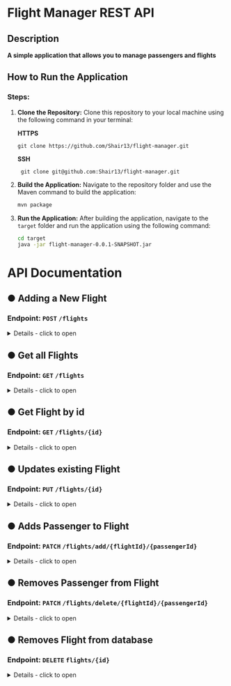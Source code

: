 # Flight Manager REST API

## Description

**A simple application that allows you to manage passengers and flights**

## How to Run the Application

### Steps:

1. **Clone the Repository:** Clone this repository to your local machine using the following command in your terminal:

   **HTTPS**
    ```
    git clone https://github.com/Shair13/flight-manager.git
    ```
   **SSH**
   ```
    git clone git@github.com:Shair13/flight-manager.git
    ```

2. **Build the Application:** Navigate to the repository folder and use the Maven command to build the application:

    ```bash
    mvn package
    ```

3. **Run the Application:** After building the application, navigate to the `target` folder and run the application using the following command:

    ```bash
    cd target
    java -jar flight-manager-0.0.1-SNAPSHOT.jar
    ```

# API Documentation

## ● Adding a New Flight

### **Endpoint:** `POST` `/flights`

<details>
<summary>Details - click to open</summary>

**Description:**
Adds a new flight to the system.

**Request Body:**
- Format: JSON
- Sample Request Body:
```json
{
  "number": "3",
  "departure": "2024-07-23T08:00:00",
  "route": "Warsaw - Chicago",
  "availableSeats": 120
}
```
**Data types:**
- int number (greater than 0)
- LocalDateTime departure (cannot be past)
- String route (must not be empty)
- int availableSeats (greater or equal 0)

**Response:**
- Status Code: **201 Created**
- Body: Object representing the added flight.
- Sample Response Body:

```json
{
  "id": 1,
  "number": 3,
  "route": "Warsaw - London",
  "departure": "2024-07-23T08:00:00",
  "availableSeats": 96,
  "passengers": null
}
```

**Errors:**

- Incorrect value of any field. Example of incorrect values for all fields:

```json
{
    "departure": "Must be a future date.",
    "number": "Flight number must be greater than 0.",
    "route": "Route cannot be an empty field.",
    "availableSeats": "Available seats must be not be less than 0."
}
```

- Incorrect type of value for flight number:

```json
{
"error": "JSON parse error: Cannot deserialize value of type `int` from String 'd': not a valid `int` value"
}
```

</details>

## ● Get all Flights

### **Endpoint:** `GET` `/flights`
<details>
<summary>Details - click to open</summary>

**Description:**
Returns all flights from database.

**Possible URL parameters:**
- sort
- page
- size

**Request Body:**
Empty.

**Response:**
- Status Code: **200 OK**
- Sample Response Body:

```json
[
   {
      "id": 1,
      "number": 10,
      "route": "Warsaw - Berlin",
      "departure": "2024-04-30T12:35:00",
      "availableSeats": 140,
      "passengers": []
   },
   {
      "id": 2,
      "number": 27,
      "route": "Palermo - Warsaw",
      "departure": "2024-05-01T17:00:00",
      "availableSeats": 130,
      "passengers": []
   },
   {
      "id": 3,
      "number": 13,
      "route": "Warsaw - Oslo",
      "departure": "2024-06-01T12:00:00",
      "availableSeats": 129,
      "passengers": [
         {
            "id": 2,
            "name": "Han",
            "surname": "Solo",
            "phone": "123 456 789"
         }
      ]
   }
]
```
</details>

## ● Get Flight by id

### **Endpoint:** `GET` `/flights/{id}`
<details>
<summary>Details - click to open</summary>

**Description:**
Returns flight by id from database.

**Request Body:**
Empty.

**Response:**
- Status Code: **200 OK**
- Sample Response Body:

```json
{
   "id": 3,
   "number": 13,
   "route": "Warsaw - Oslo",
   "departure": "2024-06-01T12:00:00",
   "availableSeats": 129,
   "passengers": [
      {
         "id": 2,
         "name": "Han",
         "surname": "Solo",
         "phone": "123 456 789"
      }
   ]
}
```

**Errors:**

- When flight does not exist:
```json
{
   "error": "Flight with id = 14 not found"
}
```
</details>

## ● Updates existing Flight

### **Endpoint:** `PUT` `/flights/{id}`

<details>
<summary>Details - click to open</summary>

**Description:**
Updates existing flight.

**Request Body:**
- Format: JSON
- Sample Request Body:
```json
{
   "number": "4",
   "departure": "2024-07-23T08:00:00",
   "route": "Warsaw - Chicago",
   "availableSeats": 120
}
```
**Data types:**
- int number (greater than 0)
- LocalDateTime departure (cannot be past)
- String route (must not be empty)
- int availableSeats (greater or equal 0)

**Response:**
- Status Code: **200 OK**
- Body: Object representing the updated flight.
- Sample Response Body:

```json
{
   "id": 3,
   "number": 4,
   "route": "Warsaw - Chicago",
   "departure": "2024-07-23T08:00:00",
   "availableSeats": 120,
   "passengers": [
      {
         "id": 2,
         "name": "Han",
         "surname": "Solo",
         "phone": "123 456 789"
      }
   ]
}
```

**Errors:**

- Incorrect value of any field. Example of incorrect values for all fields:

```json
{
    "departure": "Must be a future date.",
    "number": "Flight number must be greater than 0.",
    "route": "Route cannot be an empty field.",
    "availableSeats": "Available seats must be not be less than 0."
}
```

- Incorrect type of value for flight number:

```json
{
"error": "JSON parse error: Cannot deserialize value of type `int` from String 'd': not a valid `int` value"
}
```
- Flight not found:

```json
{
    "error": "Flight with id = 39 not found"
}
```

</details>

## ● Adds Passenger to Flight

### **Endpoint:** `PATCH` `/flights/add/{flightId}/{passengerId}`

<details>
<summary>Details - click to open</summary>

**Description:**
Adds a passenger to the selected flight.

**Request Body:**
Empty.

**Response:**
- Status Code: **200 OK**
- Body: Object representing the flight with added passengers.
- Sample Response Body:

```json
{
   "id": 2,
   "number": 13,
   "route": "Warsaw - Oslo",
   "date": "2024-06-01T12:00:00",
   "availableSeats": 127,
   "passengers": [
      {
         "id": 1,
         "name": "Han",
         "surname": "Solo",
         "phone": "123 456 789"
      },
      {
         "id": 2,
         "name": "Leia",
         "surname": "Organa",
         "phone": "789 456 123"
      }
   ]
}
```

**Errors:**

- Flight not found:

```json
{
    "error": "Flight with id = 39 not found"
}
```

- Passenger not found:

```json
{
   "error": "Passenger with id = 124 not found"
}
```

- Passenger is already added:

```json
{
   "error": "Passenger with id 2 is already added to flight number LO13."
}
```

- No available seats:

```json
{
   "error": "No available seats on flight number LO13."
}
```

</details>

## ● Removes Passenger from Flight

### **Endpoint:** `PATCH` `/flights/delete/{flightId}/{passengerId}`

<details>
<summary>Details - click to open</summary>

**Description:**
Removes a passenger from the selected flight.

**Request Body:**
Empty.

**Response:**
- Status Code: **200 OK**
- Body: Object representing the flight with passengers who left.
- Sample Response Body:

```json
{
   "id": 2,
   "number": 13,
   "route": "Warsaw - Oslo",
   "date": "2024-06-01T12:00:00",
   "availableSeats": 128,
   "passengers": [
      {
         "id": 2,
         "name": "Leia",
         "surname": "Organa",
         "phone": "789 456 123"
      }
   ]
}
```

**Errors:**

- Flight not found:

```json
{
    "error": "Flight with id = 39 not found"
}
```

- Passenger not found:

```json
{
   "error": "Passenger with id = 124 not found"
}
```

- Passenger not found on selected flight:

```json
{
   "error": "Passenger with id = 1 not found on flight number LO13."
}
```

</details>

## ● Removes Flight from database

### **Endpoint:** `DELETE` `flights/{id}`

<details>
<summary>Details - click to open</summary>

**Description:**
Removes a Flight from database.

**Request Body:**
Empty.

**Response:**
- Status Code: **204 No Content**
- Body: Empty.
- Sample Response Body:

**Errors:**

- Flight not found:

```json
{
    "error": "Flight with id = 39 not found"
}
```

</details>